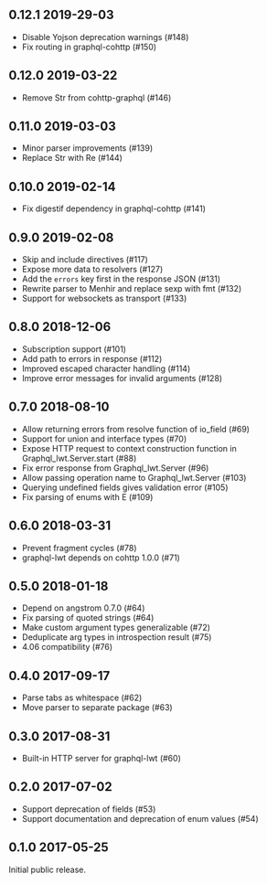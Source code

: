 0.12.1 2019-29-03
---------------------------------

- Disable Yojson deprecation warnings (#148)
- Fix routing in graphql-cohttp (#150)

0.12.0 2019-03-22
---------------------------------

- Remove Str from cohttp-graphql (#146)


0.11.0 2019-03-03
---------------------------------

- Minor parser improvements (#139)
- Replace Str with Re (#144)

0.10.0 2019-02-14
---------------------------------

- Fix digestif dependency in graphql-cohttp (#141)

0.9.0 2019-02-08
---------------------------------

- Skip and include directives (#117)
- Expose more data to resolvers (#127)
- Add the `errors` key first in the response JSON (#131)
- Rewrite parser to Menhir and replace sexp with fmt (#132)
- Support for websockets as transport (#133)

0.8.0 2018-12-06
---------------------------------

- Subscription support (#101)
- Add path to errors in response (#112)
- Improved escaped character handling (#114)
- Improve error messages for invalid arguments (#128)

0.7.0 2018-08-10
---------------------------------

- Allow returning errors from resolve function of io_field (#69)
- Support for union and interface types (#70)
- Expose HTTP request to context construction function in Graphql_lwt.Server.start (#88)
- Fix error response from Graphql_lwt.Server (#96)
- Allow passing operation name to Graphql_lwt.Server (#103)
- Querying undefined fields gives validation error (#105)
- Fix parsing of enums with E (#109)

0.6.0 2018-03-31
---------------------------------

- Prevent fragment cycles (#78)
- graphql-lwt depends on cohttp 1.0.0 (#71)

0.5.0 2018-01-18
---------------------------------

- Depend on angstrom 0.7.0 (#64)
- Fix parsing of quoted strings (#64)
- Make custom argument types generalizable (#72)
- Deduplicate arg types in introspection result (#75)
- 4.06 compatibility (#76)

0.4.0 2017-09-17
---------------------------------

- Parse tabs as whitespace (#62)
- Move parser to separate package (#63)

0.3.0 2017-08-31
---------------------------------

- Built-in HTTP server for graphql-lwt (#60)

0.2.0 2017-07-02
---------------------------------

- Support deprecation of fields (#53)
- Support documentation and deprecation of enum values (#54)

0.1.0 2017-05-25
---------------------------------

Initial public release.
